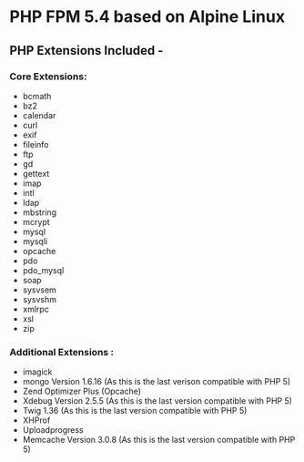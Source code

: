 # PHP FPM 5.4 based on Alpine Linux

## PHP Extensions Included - 

### Core Extensions:
 * bcmath
 * bz2
 * calendar
 * curl
 * exif
 * fileinfo
 * ftp
 * gd
 * gettext
 * imap
 * intl
 * ldap
 * mbstring
 * mcrypt
 * mysql
 * mysqli
 * opcache
 * pdo
 * pdo_mysql
 * soap
 * sysvsem
 * sysvshm
 * xmlrpc
 * xsl
 * zip

### Additional Extensions :
 * imagick
 * mongo Version 1.6.16 (As this is the last verison compatible with PHP 5)
 * Zend Optimizer Plus (Opcache)
 * Xdebug Version 2.5.5 (As this is the last version compatible with PHP 5)
 * Twig 1.36 (As this is the last version compatible with PHP 5)
 * XHProf
 * Uploadprogress
 * Memcache Version 3.0.8 (As this is the last version compatible with PHP 5)
